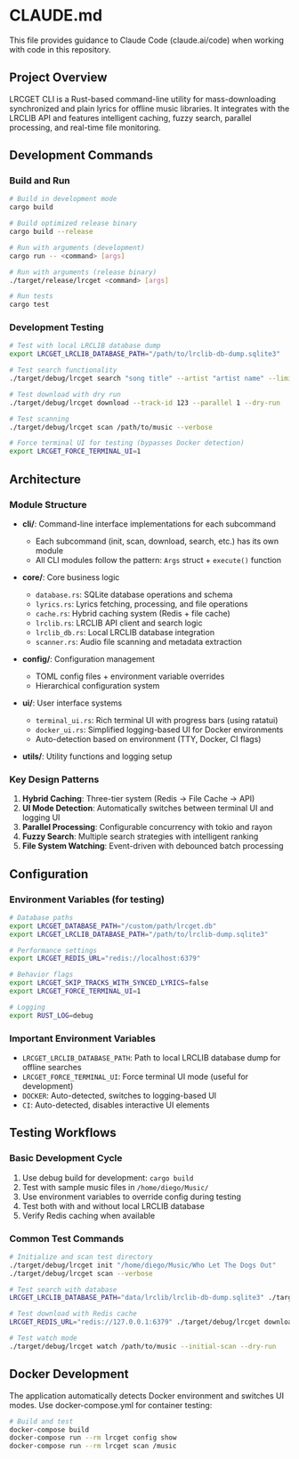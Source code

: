 # CLAUDE.md

This file provides guidance to Claude Code (claude.ai/code) when working with code in this repository.

## Project Overview

LRCGET CLI is a Rust-based command-line utility for mass-downloading synchronized and plain lyrics for offline music libraries. It integrates with the LRCLIB API and features intelligent caching, fuzzy search, parallel processing, and real-time file monitoring.

## Development Commands

### Build and Run
```bash
# Build in development mode
cargo build

# Build optimized release binary
cargo build --release

# Run with arguments (development)
cargo run -- <command> [args]

# Run with arguments (release binary)
./target/release/lrcget <command> [args]

# Run tests
cargo test
```

### Development Testing
```bash
# Test with local LRCLIB database dump
export LRCGET_LRCLIB_DATABASE_PATH="/path/to/lrclib-db-dump.sqlite3"

# Test search functionality
./target/debug/lrcget search "song title" --artist "artist name" --limit 5

# Test download with dry run
./target/debug/lrcget download --track-id 123 --parallel 1 --dry-run

# Test scanning
./target/debug/lrcget scan /path/to/music --verbose

# Force terminal UI for testing (bypasses Docker detection)
export LRCGET_FORCE_TERMINAL_UI=1
```

## Architecture

### Module Structure
- **cli/**: Command-line interface implementations for each subcommand
  - Each subcommand (init, scan, download, search, etc.) has its own module
  - All CLI modules follow the pattern: `Args` struct + `execute()` function

- **core/**: Core business logic
  - `database.rs`: SQLite database operations and schema
  - `lyrics.rs`: Lyrics fetching, processing, and file operations
  - `cache.rs`: Hybrid caching system (Redis + file cache)
  - `lrclib.rs`: LRCLIB API client and search logic
  - `lrclib_db.rs`: Local LRCLIB database integration
  - `scanner.rs`: Audio file scanning and metadata extraction

- **config/**: Configuration management
  - TOML config files + environment variable overrides
  - Hierarchical configuration system

- **ui/**: User interface systems
  - `terminal_ui.rs`: Rich terminal UI with progress bars (using ratatui)
  - `docker_ui.rs`: Simplified logging-based UI for Docker environments
  - Auto-detection based on environment (TTY, Docker, CI flags)

- **utils/**: Utility functions and logging setup

### Key Design Patterns

1. **Hybrid Caching**: Three-tier system (Redis → File Cache → API)
2. **UI Mode Detection**: Automatically switches between terminal UI and logging UI
3. **Parallel Processing**: Configurable concurrency with tokio and rayon
4. **Fuzzy Search**: Multiple search strategies with intelligent ranking
5. **File System Watching**: Event-driven with debounced batch processing

## Configuration

### Environment Variables (for testing)
```bash
# Database paths
export LRCGET_DATABASE_PATH="/custom/path/lrcget.db"
export LRCGET_LRCLIB_DATABASE_PATH="/path/to/lrclib-dump.sqlite3"

# Performance settings
export LRCGET_REDIS_URL="redis://localhost:6379"

# Behavior flags
export LRCGET_SKIP_TRACKS_WITH_SYNCED_LYRICS=false
export LRCGET_FORCE_TERMINAL_UI=1

# Logging
export RUST_LOG=debug
```

### Important Environment Variables
- `LRCGET_LRCLIB_DATABASE_PATH`: Path to local LRCLIB database dump for offline searches
- `LRCGET_FORCE_TERMINAL_UI`: Force terminal UI mode (useful for development)
- `DOCKER`: Auto-detected, switches to logging-based UI
- `CI`: Auto-detected, disables interactive UI elements

## Testing Workflows

### Basic Development Cycle
1. Use debug build for development: `cargo build`
2. Test with sample music files in `/home/diego/Music/`
3. Use environment variables to override config during testing
4. Test both with and without local LRCLIB database
5. Verify Redis caching when available

### Common Test Commands
```bash
# Initialize and scan test directory
./target/debug/lrcget init "/home/diego/Music/Who Let The Dogs Out"
./target/debug/lrcget scan --verbose

# Test search with database
LRCGET_LRCLIB_DATABASE_PATH="data/lrclib/lrclib-db-dump.sqlite3" ./target/debug/lrcget search "Big Dick Energy" --artist "Lambrini Girls" --format detailed

# Test download with Redis cache
LRCGET_REDIS_URL="redis://127.0.0.1:6379" ./target/debug/lrcget download --track-id 123 --parallel 1

# Test watch mode
./target/debug/lrcget watch /path/to/music --initial-scan --dry-run
```

## Docker Development

The application automatically detects Docker environment and switches UI modes. Use docker-compose.yml for container testing:

```bash
# Build and test
docker-compose build
docker-compose run --rm lrcget config show
docker-compose run --rm lrcget scan /music
```